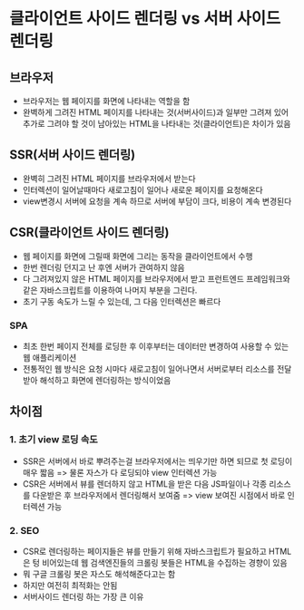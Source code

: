 # 클라이언트 사이드 렌더링 vs 서버 사이드 렌더링

## 브라우저

- 브라우저는 웹 페이지를 화면에 나타내는 역할을 함
- 완벽하게 그려진 HTML 페이지를 나타내는 것(서버사이드)과 일부만 그려져 있어 추가로 그려야 할 것이 남아있는 HTML을 나타내는 것(클라이언트)은 차이가 있음

## SSR(서버 사이드 렌더링)

- 완벽히 그려진 HTML 페이지를 브라우저에서 받는다
- 인터렉션이 일어날때마다 새로고침이 일어나 새로운 페이지를 요청해온다
- view변경시 서버에 요청을 계속 하므로 서버에 부담이 크다, 비용이 계속 변경된다

## CSR(클라이언트 사이드 렌더링)

- 웹 페이지를 화면에 그릴때 화면에 그리는 동작을 클라이언트에서 수행
- 한번 렌더링 던지고 난 후엔 서버가 관여하지 않음
- 다 그려져있지 않은 HTML 페이지를 브라우저에서 받고 프런트엔드 프레임워크와 같은 자바스크립트를 이용하여 나머지 부분을 그린다. 
- 초기 구동 속도가 느릴 수 있는데, 그 다음 인터렉션은 빠르다

### SPA

- 최초 한번 페이지 전체를 로딩한 후 이후부터는 데이터만 변경하여 사용할 수 있는 웹 애플리케이션
- 전통적인 웹 방식은 요청 시마다 새로고침이 일어나면서 서버로부터 리소스를 전달받아 해석하고 화면에 렌더링하는 방식이었음

## 차이점

### 1. 초기 view 로딩 속도

- SSR은 서버에서 바로 뿌려주는걸 브라우저에서는 띄우기만 하면 되므로 첫 로딩이 매우 짧음 => 물론 자스가 다 로딩되야 view 인터렉션 가능
- CSR은 서버에서 뷰를 렌더하지 않고 HTML을 받은 다음 JS파일이나 각종 리소스를 다운받은 후 브라우저에서 렌더링해서 보여줌 => view 보여진 시점에서 바로 인터렉션 가능

### 2. SEO

- CSR로 렌더링하는 페이지들은 뷰를 만들기 위해 자바스크립트가 필요하고 HTML은 텅 비어있는데 웹 검색엔진들의 크롤링 봇들은 HTML을 수집하는 경향이 있음
- 뭐 구글 크롤링 봇은 자스도 해석해준다고는 함
- 하지만 여전히 최적화는 안됨
- 서버사이드 렌더링 하는 가장 큰 이유
